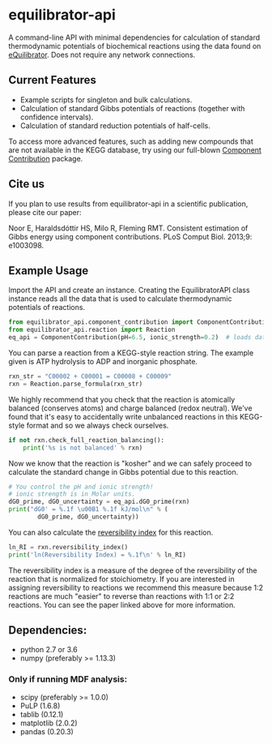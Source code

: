 # equilibrator-api

A command-line API with minimal dependencies for calculation of standard thermodynamic potentials of biochemical reactions using the data found on [eQuilibrator](http://equilibrator.weizmann.ac.il/).
Does not require any network connections.

## Current Features

* Example scripts for singleton and bulk calculations.
* Calculation of standard Gibbs potentials of reactions (together with confidence intervals).
* Calculation of standard reduction potentials of half-cells.

To access more advanced features, such as adding new compounds that are not available in the KEGG database,
try using our full-blown [Component Contribution](https://github.com/eladnoor/component-contribution)
package.

## Cite us

If you plan to use results from equilibrator-api in a scientific publication,
please cite our paper:

Noor E, Haraldsdóttir HS, Milo R, Fleming RMT. Consistent estimation of Gibbs energy using component contributions. PLoS Comput Biol. 2013;9: e1003098.

## Example Usage

Import the API and create an instance. Creating the EquilibratorAPI class instance reads all the data that is used to calculate thermodynamic potentials of reactions.

```python
from equilibrator_api.component_contribution import ComponentContribution
from equilibrator_api.reaction import Reaction
eq_api = ComponentContribution(pH=6.5, ionic_strength=0.2)  # loads data
```

You can parse a reaction from a KEGG-style reaction string. The example given is ATP hydrolysis to ADP and inorganic phosphate.

```python
rxn_str = "C00002 + C00001 = C00008 + C00009"
rxn = Reaction.parse_formula(rxn_str)
```

We highly recommend that you check that the reaction is atomically balanced (conserves atoms) and charge balanced (redox neutral). We've found that it's easy to accidentally write unbalanced reactions in this KEGG-style format and so we always check ourselves.

```python
if not rxn.check_full_reaction_balancing():
	print('%s is not balanced' % rxn)
```

Now we know that the reaction is "kosher" and we can safely proceed to calculate the standard change in Gibbs potential due to this reaction.

```python
# You control the pH and ionic strength!
# ionic strength is in Molar units.
dG0_prime, dG0_uncertainty = eq_api.dG0_prime(rxn)
print("dG0' = %.1f \u00B1 %.1f kJ/mol\n" % (
        dG0_prime, dG0_uncertainty))
```

You can also calculate the [reversibility index](https://doi.org/10.1093/bioinformatics/bts317) for this reaction.

```python
ln_RI = rxn.reversibility_index()
print('ln(Reversibility Index) = %.1f\n' % ln_RI)
```

The reversibility index is a measure of the degree of the reversibility of the reaction that is normalized for stoichiometry. If you are interested in assigning reversibility to reactions we recommend this measure because 1:2 reactions are much "easier" to reverse than reactions with 1:1 or 2:2 reactions. You can see the paper linked above for more information.

## Dependencies:
- python 2.7 or 3.6
- numpy (preferably >= 1.13.3)
### Only if running MDF analysis:
- scipy (preferably >= 1.0.0)
- PuLP (1.6.8)
- tablib (0.12.1)
- matplotlib (2.0.2)
- pandas (0.20.3)

